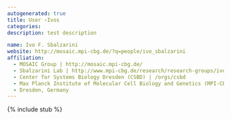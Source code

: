 ```yaml
---
autogenerated: true
title: User ›Ivos
categories: 
description: test description

name: Ivo F. Sbalzarini
website: http://mosaic.mpi-cbg.de/?q=people/ivo_sbalzarini
affiliation:
  - MOSAIC Group | http://mosaic.mpi-cbg.de/
  - Sbalzarini Lab | http://www.mpi-cbg.de/research/research-groups/ivo-sbalzarini.html
  - Center for Systems Biology Dresden (CSBD) | /orgs/csbd
  - Max Planck Institute of Molecular Cell Biology and Genetics (MPI-CBG) | /orgs/mpi-cbg
  - Dresden, Germany
---
```


{% include stub %}

